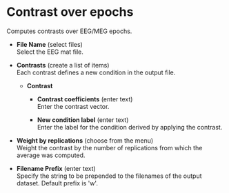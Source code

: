 # Contrast over epochs  
Computes contrasts over EEG/MEG epochs.   

* **File Name** (select files)  
Select the EEG mat file.   

* **Contrasts** (create a list of items)  
Each contrast defines a new condition in the output file.   

    * **Contrast**   

        * **Contrast coefficients** (enter text)  
        Enter the contrast vector.   

        * **New condition label** (enter text)  
        Enter the label for the condition derived by applying the contrast.   

* **Weight by replications** (choose from the menu)  
Weight the contrast by the number of replications from which the average was computed.   

* **Filename Prefix** (enter text)  
Specify the string to be prepended to the filenames of the output dataset. Default prefix is 'w'.   

